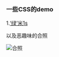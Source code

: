 ### 一些CSS的demo

1.[‘绿’米1s](http://polly343900.github.io/demo/xiaomi/mi.html)

以及恶趣味的合照

![合照](http://ww3.sinaimg.cn/bmiddle/43bf82b6jw1eruvxtzqwdj216o1kw1bw.jpg)

